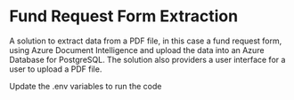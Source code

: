# Fund Request Form Extraction
A solution to extract data from a PDF file, in this case a fund request form, using Azure Document Intelligence and upload the data into an Azure Database for PostgreSQL. The solution also providers a user interface for a user to upload a PDF file.

Update the .env variables to run the code
